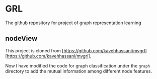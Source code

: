 # GRL
The github repository for project of graph representation learning

## nodeView
This project is cloned from [https://github.com/kavehhassani/mvgrl][https://github.com/kavehhassani/mvgrl].

Now I have modified the code for graph classification under the ```graph``` directory to add the mutual information among different node features.
